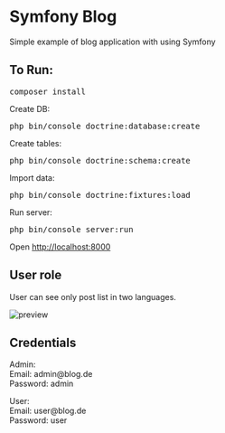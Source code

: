 # Symfony Blog
Simple example of blog application with using Symfony

<h2>To Run:</h2>
<pre>composer install</pre>
Create DB:
<pre>php bin/console doctrine:database:create</pre>
Create tables:
<pre>php bin/console doctrine:schema:create</pre>
Import data:
<pre>php bin/console doctrine:fixtures:load</pre>
Run server:
<pre>php bin/console server:run</pre>
<p>Open <a href="http://localhost:8000" target="_blank">http://localhost:8000</a></p>

<h2>User role</h2>
User can see only post list in two languages.

![preview](https://i.imgur.com/eZT0IgK.png)

<h2>Credentials</h2>
<p>Admin:<br>
Email: admin@blog.de<br>
Password: admin
</p>
<p>User:<br>
Email: user@blog.de<br>
Password: user
</p>
